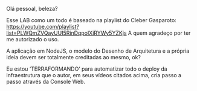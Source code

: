 Olá pessoal, beleza?

Esse LAB como um todo é baseado na playlist do Cleber Gasparoto: https://youtube.com/playlist?list=PLWQmZVQayUUI5RinDqpoIXiRYWy5YZKjs
A quem agradeço por ter me autorizado o uso.

A aplicação em NodeJS, o modelo do Desenho de Arquitetura e a própria ideia devem ser totalmente creditadas ao mesmo, ok?

Eu estou ‘TERRAFORMANDO’ para automatizar todo o deploy da infraestrutura que o autor, em seus vídeos citados acima, cria passo a passo através da Console Web.
